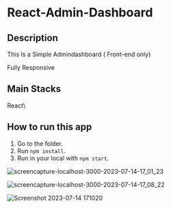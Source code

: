 # React-Admin-Dashboard
## Description
  This Is a Simple Admindashboard ( Front-end only) 
  
  Fully Responsive
  

  ## Main Stacks
  React\

## How to run this app

1. Go to the  folder.
2. Run `npm install`.
4. Run in your local with `npm start`.

  
  ![screencapture-localhost-3000-2023-07-14-17_01_23](https://github.com/Indula-Perera/React-Admin-Dashboard/assets/105506303/30d31e82-1fea-40b3-94df-cab9c59388ee)

![screencapture-localhost-3000-2023-07-14-17_08_22](https://github.com/Indula-Perera/React-Admin-Dashboard/assets/105506303/df7bc2fe-97b0-4379-9475-5e3e84695f8b)


![Screenshot 2023-07-14 171020](https://github.com/Indula-Perera/React-Admin-Dashboard/assets/105506303/644ddcb1-5f51-4f62-93c9-c2cdb50f3b85)
